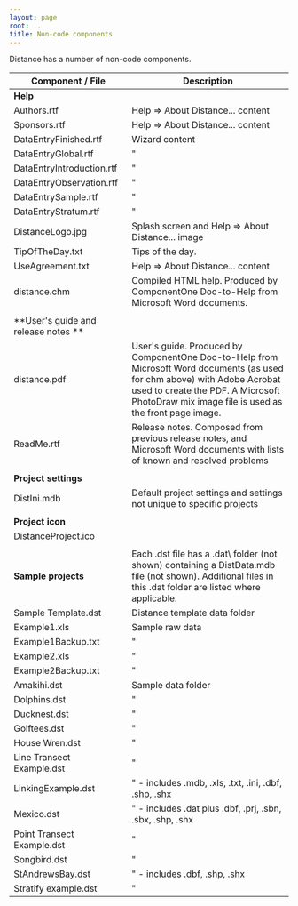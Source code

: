 ```yaml
---
layout: page
root: ..
title: Non-code components
---
```


Distance has a number of non-code components.

| Component / File | Description |
| ---------------- | ----------- |
| **Help** | |
| Authors.rtf | Help => About Distance... content |
| Sponsors.rtf | Help => About Distance... content |
| DataEntryFinished.rtf | Wizard content |
| DataEntryGlobal.rtf | " |
| DataEntryIntroduction.rtf | " |
| DataEntryObservation.rtf | " |
| DataEntrySample.rtf | " |
| DataEntryStratum.rtf | " |
| DistanceLogo.jpg | Splash screen and Help => About Distance... image |
| TipOfTheDay.txt | Tips of the day. |
| UseAgreement.txt | Help => About Distance... content |
| distance.chm | Compiled HTML help. Produced by ComponentOne Doc-to-Help from Microsoft Word documents. |
| | |
| **User's guide and release notes ** | |
| distance.pdf | User's guide. Produced by ComponentOne Doc-to-Help from Microsoft Word documents (as used for chm above) with Adobe Acrobat used to create the PDF. A Microsoft PhotoDraw mix image file is used as the front page image. |
| ReadMe.rtf | Release notes. Composed from previous release notes, and Microsoft Word documents with lists of known and resolved problems |
| | |
| **Project settings** | |
| DistIni.mdb | Default project settings and settings not unique to specific projects |
| |
| **Project icon** | |
| DistanceProject.ico | |
| | |
| **Sample projects** | Each .dst file has a .dat\ folder (not shown) containing a DistData.mdb file (not shown). Additional files in this .dat folder are listed where applicable. |
| Sample Template.dst | Distance template data folder |
| Example1.xls | Sample raw data |
| Example1Backup.txt | " |
| Example2.xls | " |
| Example2Backup.txt | " |
| Amakihi.dst | Sample data folder |
| Dolphins.dst | " |
| Ducknest.dst | " |
| Golftees.dst | " | 
| House Wren.dst | " |
| Line Transect Example.dst | " |
| LinkingExample.dst | " - includes .mdb, .xls, .txt, .ini, .dbf, .shp, .shx |
| Mexico.dst | " - includes .dat plus .dbf, .prj, .sbn, .sbx, .shp, .shx |
| Point Transect Example.dst | " |
| Songbird.dst | " |
| StAndrewsBay.dst | " - includes .dbf, .shp, .shx |
| Stratify example.dst | " |
